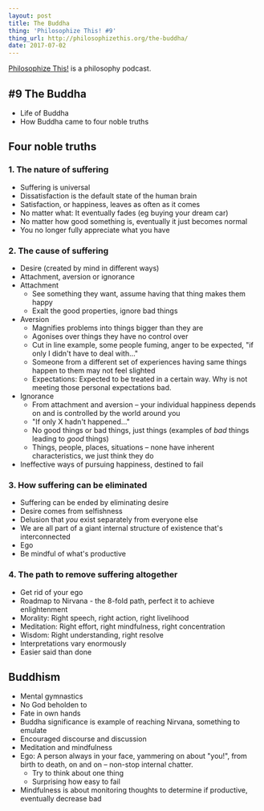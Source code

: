 ```yaml
---
layout: post
title: The Buddha
thing: 'Philosophize This! #9'
thing_url: http://philosophizethis.org/the-buddha/
date: 2017-07-02
---
```


[Philosophize This!](http://philosophizethis.org/) is a philosophy podcast.

## #9 The Buddha

* Life of Buddha
* How Buddha came to four noble truths

## Four noble truths

### 1. The nature of suffering

* Suffering is universal
* Dissatisfaction is the default state of the human brain
* Satisfaction, or happiness, leaves as often as it comes
* No matter what: It eventually fades (eg buying your dream car)
* No matter how good something is, eventually it just becomes normal
* You no longer fully appreciate what you have

### 2. The cause of suffering

* Desire (created by mind in different ways)
* Attachment, aversion or ignorance
* Attachment
  * See something they want, assume having that thing makes them happy
  * Exalt the good properties, ignore bad things
* Aversion
  * Magnifies problems into things bigger than they are
  * Agonises over things they have no control over
  * Cut in line example, some people fuming, anger to be expected, "if only I didn't have to deal with…"
  * Someone from a different set of experiences having same things happen to them may not feel slighted
  * Expectations: Expected to be treated in a certain way. Why is not meeting those personal expectations bad.
* Ignorance
  * From attachment and aversion – your individual happiness depends on and is controlled by the world around you
  * "If only X hadn't happened…"
  * No good things or bad things, just things (examples of _bad_ things leading to _good_ things)
  * Things, people, places, situations – none have inherent characteristics, we just think they do
* Ineffective ways of pursuing happiness, destined to fail

### 3. How suffering can be eliminated

* Suffering can be ended by eliminating desire
* Desire comes from selfishness
* Delusion that _you_ exist separately from everyone else
* We are all part of a giant internal structure of existence that's interconnected
* Ego
* Be mindful of what's productive

### 4. The path to remove suffering altogether

* Get rid of your ego
* Roadmap to Nirvana - the 8-fold path, perfect it to achieve enlightenment
* Morality: Right speech, right action, right livelihood
* Meditation: Right effort, right mindfulness, right concentration
* Wisdom: Right understanding, right resolve
* Interpretations vary enormously
* Easier said than done

## Buddhism

* Mental gymnastics
* No God beholden to
* Fate in own hands
* Buddha significance is example of reaching Nirvana, something to emulate
* Encouraged discourse and discussion
* Meditation and mindfulness
* Ego: A person always in your face, yammering on about "you!", from birth to death, on and on – non-stop internal chatter.
  * Try to think about one thing
  * Surprising how easy to fail
* Mindfulness is about monitoring thoughts to determine if productive, eventually decrease bad
